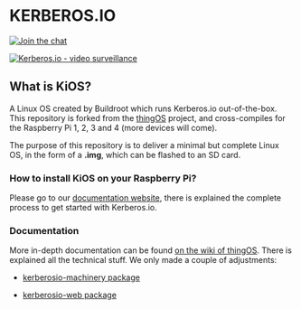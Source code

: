 # KERBEROS.IO
[![Join the chat](https://img.shields.io/gitter/room/TechnologyAdvice/Stardust.svg?style=flat)](https://gitter.im/kerberos-io/hades?utm_source=badge&utm_medium=badge&utm_campaign=pr-badge&utm_content=badge)

[![Kerberos.io - video surveillance](https://kerberos.io/images/kerberos.png)](https://kerberos.io)

## What is KiOS?
A Linux OS created by Buildroot which runs Kerberos.io out-of-the-box. This repository is forked from the [thingOS](https://github.com/ccrisan/thingos) project, and cross-compiles for the Raspberry Pi 1, 2, 3 and 4 (more devices will come).

The purpose of this repository is to deliver a minimal but complete Linux OS, in the form of a **.img**, which can be flashed to an SD card.

### How to install KiOS on your Raspberry Pi?
Please go to our [documentation website](https://doc.kerberos.io/2.0/installation/KiOS), there is explained the complete process to get started with Kerberos.io.

### Documentation

More in-depth documentation can be found [on the wiki of thingOS](https://github.com/ccrisan/thingos/wiki). There is explained all the technical stuff. We only made a couple of adjustments:

- [kerberosio-machinery package](https://github.com/kerberos-io/kios/tree/develop/package/kerberosio-machinery)

- [kerberosio-web package](https://github.com/kerberos-io/kios/tree/develop/package/kerberosio-web)
